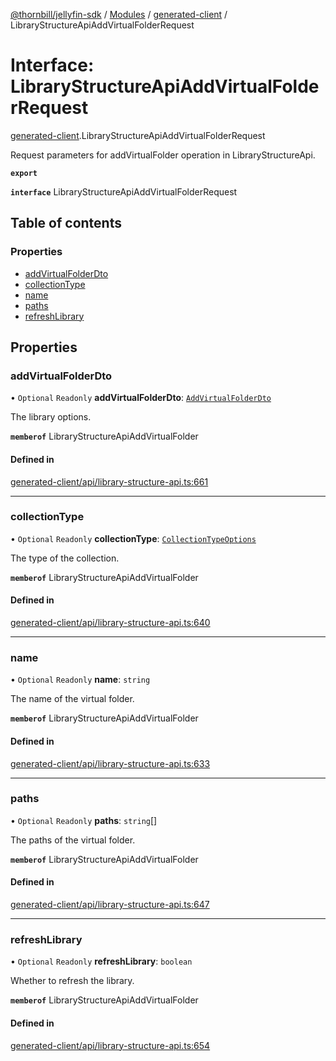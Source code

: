 [@thornbill/jellyfin-sdk](../README.md) / [Modules](../modules.md) / [generated-client](../modules/generated_client.md) / LibraryStructureApiAddVirtualFolderRequest

# Interface: LibraryStructureApiAddVirtualFolderRequest

[generated-client](../modules/generated_client.md).LibraryStructureApiAddVirtualFolderRequest

Request parameters for addVirtualFolder operation in LibraryStructureApi.

**`export`**

**`interface`** LibraryStructureApiAddVirtualFolderRequest

## Table of contents

### Properties

- [addVirtualFolderDto](generated_client.LibraryStructureApiAddVirtualFolderRequest.md#addvirtualfolderdto)
- [collectionType](generated_client.LibraryStructureApiAddVirtualFolderRequest.md#collectiontype)
- [name](generated_client.LibraryStructureApiAddVirtualFolderRequest.md#name)
- [paths](generated_client.LibraryStructureApiAddVirtualFolderRequest.md#paths)
- [refreshLibrary](generated_client.LibraryStructureApiAddVirtualFolderRequest.md#refreshlibrary)

## Properties

### addVirtualFolderDto

• `Optional` `Readonly` **addVirtualFolderDto**: [`AddVirtualFolderDto`](generated_client.AddVirtualFolderDto.md)

The library options.

**`memberof`** LibraryStructureApiAddVirtualFolder

#### Defined in

[generated-client/api/library-structure-api.ts:661](https://github.com/jellyfin/jellyfin-sdk-typescript/blob/fa599ae/src/generated-client/api/library-structure-api.ts#L661)

___

### collectionType

• `Optional` `Readonly` **collectionType**: [`CollectionTypeOptions`](../enums/generated_client.CollectionTypeOptions.md)

The type of the collection.

**`memberof`** LibraryStructureApiAddVirtualFolder

#### Defined in

[generated-client/api/library-structure-api.ts:640](https://github.com/jellyfin/jellyfin-sdk-typescript/blob/fa599ae/src/generated-client/api/library-structure-api.ts#L640)

___

### name

• `Optional` `Readonly` **name**: `string`

The name of the virtual folder.

**`memberof`** LibraryStructureApiAddVirtualFolder

#### Defined in

[generated-client/api/library-structure-api.ts:633](https://github.com/jellyfin/jellyfin-sdk-typescript/blob/fa599ae/src/generated-client/api/library-structure-api.ts#L633)

___

### paths

• `Optional` `Readonly` **paths**: `string`[]

The paths of the virtual folder.

**`memberof`** LibraryStructureApiAddVirtualFolder

#### Defined in

[generated-client/api/library-structure-api.ts:647](https://github.com/jellyfin/jellyfin-sdk-typescript/blob/fa599ae/src/generated-client/api/library-structure-api.ts#L647)

___

### refreshLibrary

• `Optional` `Readonly` **refreshLibrary**: `boolean`

Whether to refresh the library.

**`memberof`** LibraryStructureApiAddVirtualFolder

#### Defined in

[generated-client/api/library-structure-api.ts:654](https://github.com/jellyfin/jellyfin-sdk-typescript/blob/fa599ae/src/generated-client/api/library-structure-api.ts#L654)
